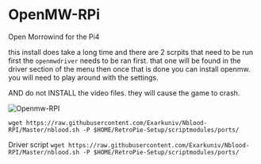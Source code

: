 # OpenMW-RPi
Open Morrowind for the Pi4

this install does take a long time and there are 2 scrpits that need to be run 
first the `openmwdriver` needs to be ran first. that one will be found in the driver section of the menu
then once that is done you can install openmw.
you will need to play around with the settings.

AND do not INSTALL the video files. they will cause the game to crash. 

![Openmw-RPI](https://i.ytimg.com/vi/gK2xs57VgZg/maxresdefault.jpg)


`wget https://raw.githubusercontent.com/Exarkuniv/Nblood-RPI/Master/nblood.sh -P $HOME/RetroPie-Setup/scriptmodules/ports/`

Driver script
`wget https://raw.githubusercontent.com/Exarkuniv/Nblood-RPI/Master/nblood.sh -P $HOME/RetroPie-Setup/scriptmodules/ports/`
